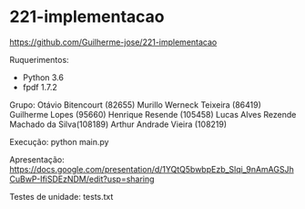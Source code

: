 # 221-implementacao

https://github.com/Guilherme-jose/221-implementacao

Ruquerimentos: 
- Python 3.6
- fpdf 1.7.2

Grupo:
    Otávio Bitencourt (82655)
    Murillo Werneck Teixeira (86419)
    Guilherme Lopes (95660)
    Henrique Resende (105458)
    Lucas Alves Rezende Machado da Silva(108189)
    Arthur Andrade Vieira (108219)

Execução:
    python main.py


Apresentação: https://docs.google.com/presentation/d/1YQtQ5bwbpEzb_Slqi_9nAmAGSJhCuBwP-IfiSDEzNDM/edit?usp=sharing
    

Testes de unidade: tests.txt